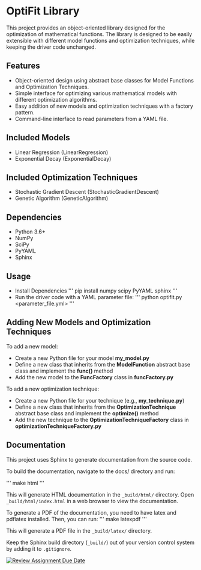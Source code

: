 # OptiFit Library
This project provides an object-oriented library designed for the optimization of mathematical functions. The library is designed to be easily extensible with different model functions and optimization techniques, while keeping the driver code unchanged.

## Features
- Object-oriented design using abstract base classes for Model Functions and Optimization Techniques.
- Simple interface for optimizing various mathematical models with different optimization algorithms.
- Easy addition of new models and optimization techniques with a factory pattern.
- Command-line interface to read parameters from a YAML file.

## Included Models
 - Linear Regression (LinearRegression)
 - Exponential Decay (ExponentialDecay)

## Included Optimization Techniques
- Stochastic Gradient Descent (StochasticGradientDescent)
- Genetic Algorithm (GeneticAlgorithm)

## Dependencies
- Python 3.6+
- NumPy
- SciPy
- PyYAML
- Sphinx

## Usage
- Install Dependencies
'''
pip install numpy scipy PyYAML sphinx
'''
- Run the driver code with a YAML parameter file:
'''
python optifit.py <parameter_file.yml>
'''

## Adding New Models and Optimization Techniques
To add a new model:
- Create a new Python file for your model **my_model.py**
- Define a new class that inherits from the **ModelFunction** abstract base class and implement the **func()** method
- Add the new model to the **FuncFactory** class in **funcFactory.py**

To add a new optimization technique:
- Create a new Python file for your technique (e.g., **my_technique.py**)
- Define a new class that inherits from the **OptimizationTechnique** abstract base class and implement the **optimize()** method
- Add the new technique to the **OptimizationTechniqueFactory** class in **optimizationTechniqueFactory.py**

## Documentation
This project uses Sphinx to generate documentation from the source code.

To build the documentation, navigate to the docs/ directory and run:

'''
make html
'''

This will generate HTML documentation in the `_build/html/` directory. Open `_build/html/index.html` in a web browser to view the documentation.

To generate a PDF of the documentation, you need to have latex and pdflatex installed. Then, you can run:
'''
make latexpdf
'''

This will generate a PDF file in the `_build/latex/` directory. 

Keep the Sphinx build directory (`_build/`) out of your version control system by adding it to `.gitignore`.

[![Review Assignment Due Date](https://classroom.github.com/assets/deadline-readme-button-24ddc0f5d75046c5622901739e7c5dd533143b0c8e959d652212380cedb1ea36.svg)](https://classroom.github.com/a/8Z1lxzU_)
